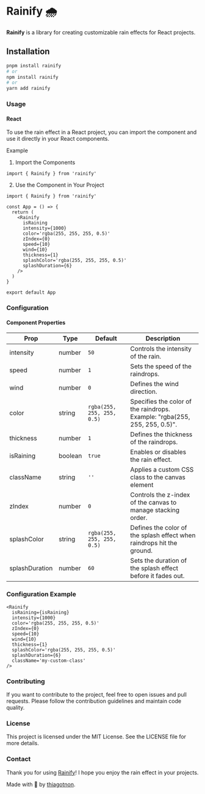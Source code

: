 # Rainify 🌧️

**Rainify** is a library for creating customizable rain effects for React projects.

## Installation

```bash
pnpm install rainify
# or
npm install rainify
# or
yarn add rainify
```

### Usage

#### React

To use the rain effect in a React project, you can import the component and use it directly in your React components.

Example

1. Import the Components

```tsx
import { Rainify } from 'rainify'
```

2. Use the Component in Your Project

```tsx
import { Rainify } from 'rainify'

const App = () => {
  return (
    <Rainify
      isRaining
      intensity={1000}
      color='rgba(255, 255, 255, 0.5)'
      zIndex={0}
      speed={10}
      wind={10}
      thickness={1}
      splashColor='rgba(255, 255, 255, 0.5)'
      splashDuration={6}
    />
  )
}

export default App
```

### Configuration

#### Component Properties

| Prop           | Type    | Default                    | Description                                                                |
| -------------- | ------- | -------------------------- | -------------------------------------------------------------------------- |
| intensity      | number  | `50`                       | Controls the intensity of the rain.                                        |
| speed          | number  | `1`                        | Sets the speed of the raindrops.                                           |
| wind           | number  | `0`                        | Defines the wind direction.                                                |
| color          | string  | `rgba(255, 255, 255, 0.5)` | Specifies the color of the raindrops. Example: "rgba(255, 255, 255, 0.5)". |
| thickness      | number  | `1`                        | Defines the thickness of the raindrops.                                    |
| isRaining      | boolean | `true`                     | Enables or disables the rain effect.                                       |
| className      | string  | `''`                       | Applies a custom CSS class to the canvas element                           |
| zIndex         | number  | `0`                        | Controls the z-index of the canvas to manage stacking order.               |
| splashColor    | string  | `rgba(255, 255, 255, 0.5)` | Defines the color of the splash effect when raindrops hit the ground.      |
| splashDuration | number  | `60`                       | Sets the duration of the splash effect before it fades out.                |

### Configuration Example

```tsx
<Rainify
  isRaining={isRaining}
  intensity={1000}
  color='rgba(255, 255, 255, 0.5)'
  zIndex={0}
  speed={10}
  wind={10}
  thickness={1}
  splashColor='rgba(255, 255, 255, 0.5)'
  splashDuration={6}
  className='my-custom-class'
/>
```

### Contributing

If you want to contribute to the project, feel free to open issues and pull requests. Please follow the contribution guidelines and maintain code quality.

### License

This project is licensed under the MIT License. See the LICENSE file for more details.

### Contact

Thank you for using [Rainify](https://github.com/thiagotnon/rainify.git)! I hope you enjoy the rain effect in your projects.

Made with 💜 by [thiagotnon](https://github.com/thiagotnon).
